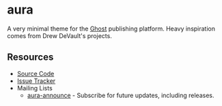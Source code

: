 # aura

A very minimal theme for the [Ghost][ghost] publishing platform. Heavy
inspiration comes from Drew DeVault's projects. 

[ghost]: https://ghost.org

## Resources

* [Source Code][git]
* [Issue Tracker][todo]
* Mailing Lists
    * [aura-announce][announce-list] - Subscribe for future updates, including releases.

[git]: https://git.sr.ht/~mjorgensen/aura
[todo]: https://todo.sr.ht/~mjorgensen/aura
[announce-list]: https://lists.sr.ht/~mjorgensen/aura-announce
